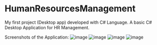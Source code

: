 # HumanResourcesManagement
My first project (Desktop app) developed with C# Language.
A basic C# Desktop Application for HR Management.

Screenshots of the Application:
![image](https://user-images.githubusercontent.com/27304038/125353187-830e8880-e362-11eb-9e62-b696958e71f3.png)
![image](https://user-images.githubusercontent.com/27304038/125353049-578b9e00-e362-11eb-85cf-577141d1e894.png)
![image](https://user-images.githubusercontent.com/27304038/125353287-a33e4780-e362-11eb-8464-ecf7c66ce04e.png)
![image](https://user-images.githubusercontent.com/27304038/125353355-bcdf8f00-e362-11eb-95cf-6b8955c844a5.png)

